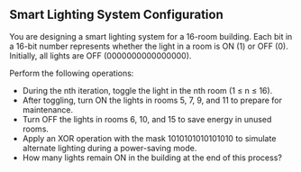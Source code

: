 ## Smart Lighting System Configuration

You are designing a smart lighting system for a 16-room building. Each bit in a 16-bit number represents whether the light in a room is ON (1) or OFF (0). Initially, all lights are OFF (0000000000000000). 

Perform the following operations:

- During the nth iteration, toggle the light in the nth room (1 ≤ n ≤ 16).
- After toggling, turn ON the lights in rooms 5, 7, 9, and 11 to prepare for maintenance. 
- Turn OFF the lights in rooms 6, 10, and 15 to save energy in unused rooms.
- Apply an XOR operation with the mask 1010101010101010 to simulate alternate lighting during a power-saving mode.
- How many lights remain ON in the building at the end of this process?